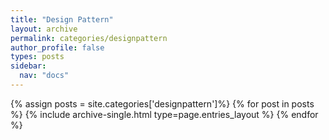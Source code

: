 ```yaml
---
title: "Design Pattern"
layout: archive
permalink: categories/designpattern
author_profile: false
types: posts
sidebar:
  nav: "docs"
---
```


{% assign posts = site.categories['designpattern']%}
{% for post in posts %}
  {% include archive-single.html type=page.entries_layout %}
{% endfor %}